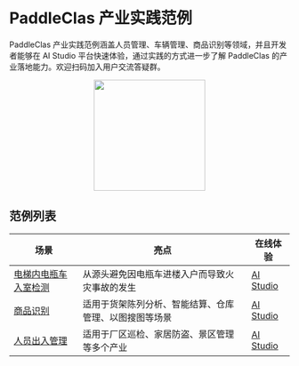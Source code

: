 # PaddleClas 产业实践范例

PaddleClas 产业实践范例涵盖人员管理、车辆管理、商品识别等领域，并且开发者能够在 AI Studio 平台快速体验，通过实践的方式进一步了解 PaddleClas 的产业落地能力。欢迎扫码加入用户交流答疑群。
<div  align="center">
  <img src="https://user-images.githubusercontent.com/22989727/178965953-845971d8-4f89-4d43-a0cc-9e81ec9ea9c5.jpg" width="200"/>
</div>

## 范例列表

| 场景 | 亮点 | 在线体验 |
| --- | --- | --- |
| [电梯内电瓶车入室检测](Electromobile_In_Elevator_Detection/README.md) | 从源头避免因电瓶车进楼入户而导致火灾事故的发生 | [AI Studio](https://aistudio.baidu.com/aistudio/projectdetail/3497217?contributionType=1) |
| [商品识别](Goods_Recognition/README.md) | 适用于货架陈列分析、智能结算、仓库管理、以图搜图等场景 | [AI Studio](https://aistudio.baidu.com/aistudio/projectdetail/3460304) |
| [人员出入管理](Personnel_Access/README.md) | 适用于厂区巡检、家居防盗、景区管理等多个产业 | [AI Studio](https://aistudio.baidu.com/aistudio/projectdetail/4094475) |
